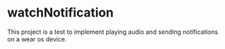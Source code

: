 # watchNotification

This project is a test to implement playing audio and sending notifications on a wear os device.
